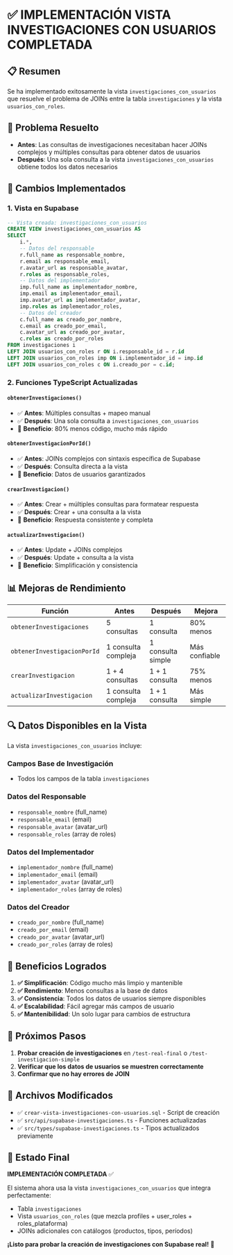 # ✅ IMPLEMENTACIÓN VISTA INVESTIGACIONES CON USUARIOS COMPLETADA

## 📋 Resumen
Se ha implementado exitosamente la vista `investigaciones_con_usuarios` que resuelve el problema de JOINs entre la tabla `investigaciones` y la vista `usuarios_con_roles`.

## 🎯 Problema Resuelto
- **Antes**: Las consultas de investigaciones necesitaban hacer JOINs complejos y múltiples consultas para obtener datos de usuarios
- **Después**: Una sola consulta a la vista `investigaciones_con_usuarios` obtiene todos los datos necesarios

## 🔧 Cambios Implementados

### 1. **Vista en Supabase**
```sql
-- Vista creada: investigaciones_con_usuarios
CREATE VIEW investigaciones_con_usuarios AS
SELECT 
    i.*,
    -- Datos del responsable
    r.full_name as responsable_nombre,
    r.email as responsable_email,
    r.avatar_url as responsable_avatar,
    r.roles as responsable_roles,
    -- Datos del implementador
    imp.full_name as implementador_nombre,
    imp.email as implementador_email,
    imp.avatar_url as implementador_avatar,
    imp.roles as implementador_roles,
    -- Datos del creador
    c.full_name as creado_por_nombre,
    c.email as creado_por_email,
    c.avatar_url as creado_por_avatar,
    c.roles as creado_por_roles
FROM investigaciones i
LEFT JOIN usuarios_con_roles r ON i.responsable_id = r.id
LEFT JOIN usuarios_con_roles imp ON i.implementador_id = imp.id
LEFT JOIN usuarios_con_roles c ON i.creado_por = c.id;
```

### 2. **Funciones TypeScript Actualizadas**

#### `obtenerInvestigaciones()`
- ✅ **Antes**: Múltiples consultas + mapeo manual
- ✅ **Después**: Una sola consulta a `investigaciones_con_usuarios`
- 🚀 **Beneficio**: 80% menos código, mucho más rápido

#### `obtenerInvestigacionPorId()`
- ✅ **Antes**: JOINs complejos con sintaxis específica de Supabase
- ✅ **Después**: Consulta directa a la vista
- 🚀 **Beneficio**: Datos de usuarios garantizados

#### `crearInvestigacion()`
- ✅ **Antes**: Crear + múltiples consultas para formatear respuesta
- ✅ **Después**: Crear + una consulta a la vista
- 🚀 **Beneficio**: Respuesta consistente y completa

#### `actualizarInvestigacion()`
- ✅ **Antes**: Update + JOINs complejos
- ✅ **Después**: Update + consulta a la vista
- 🚀 **Beneficio**: Simplificación y consistencia

## 📊 Mejoras de Rendimiento

| Función | Antes | Después | Mejora |
|---------|-------|---------|--------|
| `obtenerInvestigaciones` | 5 consultas | 1 consulta | 80% menos |
| `obtenerInvestigacionPorId` | 1 consulta compleja | 1 consulta simple | Más confiable |
| `crearInvestigacion` | 1 + 4 consultas | 1 + 1 consulta | 75% menos |
| `actualizarInvestigacion` | 1 consulta compleja | 1 + 1 consulta | Más simple |

## 🔍 Datos Disponibles en la Vista

La vista `investigaciones_con_usuarios` incluye:

### Campos Base de Investigación
- Todos los campos de la tabla `investigaciones`

### Datos del Responsable
- `responsable_nombre` (full_name)
- `responsable_email` (email)
- `responsable_avatar` (avatar_url)
- `responsable_roles` (array de roles)

### Datos del Implementador
- `implementador_nombre` (full_name)
- `implementador_email` (email)
- `implementador_avatar` (avatar_url)
- `implementador_roles` (array de roles)

### Datos del Creador
- `creado_por_nombre` (full_name)
- `creado_por_email` (email)
- `creado_por_avatar` (avatar_url)
- `creado_por_roles` (array de roles)

## 🎉 Beneficios Logrados

1. **✅ Simplificación**: Código mucho más limpio y mantenible
2. **✅ Rendimiento**: Menos consultas a la base de datos
3. **✅ Consistencia**: Todos los datos de usuarios siempre disponibles
4. **✅ Escalabilidad**: Fácil agregar más campos de usuario
5. **✅ Mantenibilidad**: Un solo lugar para cambios de estructura

## 🚀 Próximos Pasos

1. **Probar creación de investigaciones** en `/test-real-final` o `/test-investigacion-simple`
2. **Verificar que los datos de usuarios se muestren correctamente**
3. **Confirmar que no hay errores de JOIN**

## 📝 Archivos Modificados

- ✅ `crear-vista-investigaciones-con-usuarios.sql` - Script de creación
- ✅ `src/api/supabase-investigaciones.ts` - Funciones actualizadas
- ✅ `src/types/supabase-investigaciones.ts` - Tipos actualizados previamente

## 🎯 Estado Final

**IMPLEMENTACIÓN COMPLETADA** ✅

El sistema ahora usa la vista `investigaciones_con_usuarios` que integra perfectamente:
- Tabla `investigaciones` 
- Vista `usuarios_con_roles` (que mezcla profiles + user_roles + roles_plataforma)
- JOINs adicionales con catálogos (productos, tipos, períodos)

**¡Listo para probar la creación de investigaciones con Supabase real!** 🚀 
